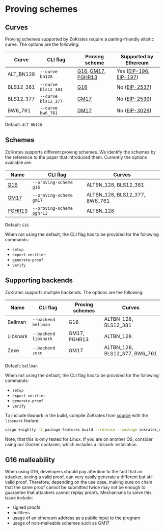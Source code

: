 # Proving schemes

## Curves

Proving schemes supported by ZoKrates require a pairing-friendly elliptic curve. The options are the following:

| Curve | CLI flag | Proving scheme | Supported by Ethereum |
| ----- | -------- | -------------- | --------------------- |
| ALT_BN128 | `--curve bn128` | [G16](https://eprint.iacr.org/2016/260), [GM17](https://eprint.iacr.org/2017/540), [PGHR13](https://eprint.iacr.org/2013/279) | Yes ([EIP-196](https://eips.ethereum.org/EIPS/eip-196), [EIP-197](https://eips.ethereum.org/EIPS/eip-197))  |
| BLS12_381 | `--curve bls12_381` | [G16](https://eprint.iacr.org/2016/260) | No ([EIP-2537](https://eips.ethereum.org/EIPS/eip-2537))|
| BLS12_377 | `--curve bls12_377` | [GM17](https://eprint.iacr.org/2017/540) | No ([EIP-2539](https://eips.ethereum.org/EIPS/eip-2539))|
| BW6_761 | `--curve bw6_761` | [GM17](https://eprint.iacr.org/2017/540) | No ([EIP-3026](https://eips.ethereum.org/EIPS/eip-3026)) |

Default: `ALT_BN128`

## Schemes

ZoKrates supports different proving schemes. We identify the schemes by the reference to the paper that introduced them. Currently the options available are:

| Name | CLI flag | Curves |
| ---- | -------- | ------ |
| [G16](https://eprint.iacr.org/2016/260) | `--proving-scheme g16` | ALTBN_128, BLS12_381 |
| [GM17](https://eprint.iacr.org/2017/540) | `--proving-scheme gm17` | ALTBN_128, BLS12_377, BW6_761 |
| [PGHR13](https://eprint.iacr.org/2013/279) | `--proving-scheme pghr13` | ALTBN_128 |

Default: `G16`

When not using the default, the CLI flag has to be provided for the following commands:
- `setup`
- `export-verifier`
- `generate-proof`
- `verify`

## Supporting backends

ZoKrates supports multiple backends. The options are the following:

| Name | CLI flag | Proving schemes | Curves |
| ---- | -------- | --------------- | ------ |
| Bellman | `--backend bellman` | G16 | ALTBN_128, BLS12_381 |
| Libsnark | `--backend libsnark` | GM17, PGHR13 | ALTBN_128 |
| Zexe | `--backend zexe` | GM17 | ALTBN_128, BLS12_377, BW6_761 |

Default: `bellman`

When not using the default, the CLI flag has to be provided for the following commands:
- `setup`
- `export-verifier`
- `generate-proof`
- `verify`

To include libsnark in the build, compile ZoKrates from [source](https://github.com/ZoKrates/ZoKrates/) with the `libsnark` feature:
```bash
cargo +nightly -Z package-features build --release --package zokrates_cli --features="libsnark"
```
 Note, that this is only tested for Linux. If you are on another OS, consider using our Docker container, which includes a libsnark installation.

## G16 malleability

When using G16, developers should pay attention to the fact that an attacker, seeing a valid proof, can very easily generate a different but still valid proof. Therefore, depending on the use case, making sure on chain that the same proof cannot be submitted twice may *not* be enough to guarantee that attackers cannot replay proofs. Mechanisms to solve this issue include:
- signed proofs
- nullifiers
- usage of an ethereum address as a public input to the program
- usage of non-malleable schemes such as GM17
